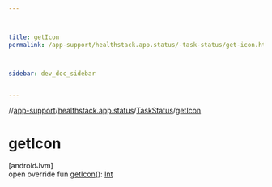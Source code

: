 ```yaml
---



title: getIcon
permalink: /app-support/healthstack.app.status/-task-status/get-icon.html



sidebar: dev_doc_sidebar


---
```




//[app-support](/app-support.html)/[healthstack.app.status](../index.html)/[TaskStatus](index.html)/[getIcon](get-icon.html)



# getIcon



[androidJvm]\
open override fun [getIcon](get-icon.html)(): [Int](https://kotlinlang.org/api/latest/jvm/stdlib/kotlin/-int/index.html)






